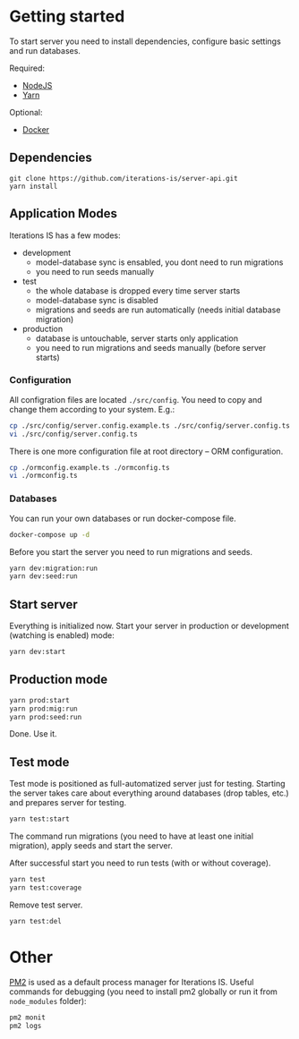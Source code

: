# Getting started

To start server you need to install dependencies, configure basic settings and run databases.

Required:

-  [NodeJS](https://nodejs.org/)
-  [Yarn](https://yarnpkg.com)

Optional:

-  [Docker](https://www.docker.com/)

## Dependencies

```
git clone https://github.com/iterations-is/server-api.git
yarn install

```

## Application Modes

Iterations IS has a few modes:

-  development
   -  model-database sync is ensabled, you dont need to run migrations
   -  you need to run seeds manually
-  test
   -  the whole database is dropped every time server starts
   -  model-database sync is disabled
   -  migrations and seeds are run automatically (needs initial database migration)
-  production
   -  database is untouchable, server starts only application
   -  you need to run migrations and seeds manually (before server starts)

### Configuration

All configration files are located `./src/config`. You need to copy and change them according to your system. E.g.:

```bash
cp ./src/config/server.config.example.ts ./src/config/server.config.ts
vi ./src/config/server.config.ts
```

There is one more configuration file at root directory – ORM configuration.

```bash
cp ./ormconfig.example.ts ./ormconfig.ts
vi ./ormconfig.ts
```

### Databases

You can run your own databases or run docker-compose file.

```bash
docker-compose up -d
```

Before you start the server you need to run migrations and seeds.

```bash
yarn dev:migration:run
yarn dev:seed:run
```

## Start server

Everything is initialized now. Start your server in production or development (watching is enabled) mode:

```bash
yarn dev:start
```

## Production mode

```bash
yarn prod:start
yarn prod:mig:run
yarn prod:seed:run
```

Done. Use it.

## Test mode

Test mode is positioned as full-automatized server just for testing. Starting the server takes care about everything around databases (drop tables, etc.) and prepares server for testing.

```bash
yarn test:start
```

The command run migrations (you need to have at least one initial migration), apply seeds and start the server.

After successful start you need to run tests (with or without coverage).

```bash
yarn test
yarn test:coverage
```

Remove test server.

```bash
yarn test:del
```

# Other

[PM2](https://pm2.io/) is used as a default process manager for Iterations IS. Useful commands for debugging (you need to install pm2 globally or run it from `node_modules` folder):

```bash
pm2 monit
pm2 logs
```

